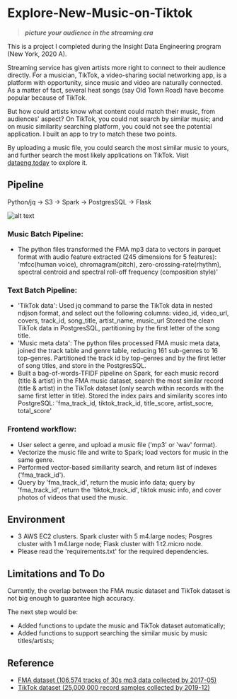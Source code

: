 # Explore-New-Music-on-Tiktok
> ***picture your audience in the streaming era***

This is a project I completed during the Insight Data Engineering program (New York, 2020 A).

Streaming service has given artists more right to connect to their audience directly.  For a musician, TikTok, a video-sharing social networking app, is a platform with opportunity, since music and video are naturally connected.  As a matter of fact, several heat songs (say Old Town Road) have become popular because of TikTok. 

But how could artists know what content could match their music, from audiences' aspect? On TikTok, you could not search by similar music; and on music similarity searching platform, you could not see the potential application. I built an app to try to match these two points. 

By uploading a music file, you could search the most similar music to yours, and further search the most likely applications on TikTok.  Visit [dataeng.today](http://dataeng.today) to explore it. 

Pipeline
-----------------
Python/jq -> S3 -> Spark -> PostgresSQL -> Flask

![alt text](https://github.com/yvonneleoo/Promote-Music-on-Tiktok/blob/develop/docs/pipeline.png " Pipeline")

### Music Batch Pipeline:
- The python files transformed the FMA mp3 data to vectors in parquet format with audio feature extracted (245 dimensions for 5 features): 
'mfcc(human voice), chromagram(pitch), zero-crossing-rate(rhythm), spectral centroid and spectral roll-off frequency (composition style)'


### Text Batch Pipeline:
- 'TikTok data': Used jq command to parse the TikTok data in nested ndjson format, and select out the following columns:
video_id, video_url, covers, track_id, song_title, artist_name, music_url
Stored the clean TikTok data in PostgresSQL, partitioning by the first letter of the song title.
- 'Music meta data': The python files processed FMA music meta data,  joined the track table and genre table, reducing 161 sub-genres to 16 top-genres. Partitioned the track id by top-genres and by the first letter of song titles, and store in the PostgresSQL. 
-  Built a bag-of-words-TFIDF pipeline on Spark, for each music record (title & artist) in the FMA music dataset, search the most similar record (title & artist) in the TikTok dataset (only search within records with the same first letter in title).  Stored the index pairs and similarity scores into PostgreSQL:
'fma_track_id, tiktok_track_id, title_score, artist_socre, total_score'
  
### Frontend workflow:
- User select a genre, and upload a music file ('mp3' or 'wav' format).
- Vectorize the music file and write to Spark; load vectors for music in the same genre.
- Performed vector-based similiarity search, and return list of indexes ('fma_track_id').
- Query by 'fma_track_id', return the music info data; query by 'fma_track_id', return the 'tiktok_track_id', tiktok music info, and cover photos of videos that used the music. 

Environment
-----------------
- 3 AWS EC2 clusters. Spark cluster with 5 m4.large nodes; Posgres cluster with 1 m4.large node; Flask cluster with 1 t2.micro node.
- Please read the 'requirements.txt' for the required dependencies.

Limitations and To Do
-----------------
Currently, the overlap between the FMA music dataset and TikTok dataset is not big enough to guarantee high accuracy.  

The next step would be:
- Added functions to update the music and TikTok dataset automatically;
- Added functions to support searching the similar music by music titles/artists;

Reference
-----------------
- [FMA dataset (106,574 tracks of 30s mp3 data collected by 2017-05)](https://github.com/mdeff/fma)
- [TikTok dataset (25,000,000 record samples collected by 2019-12)](https://files.pushshift.io/tiktok/)
